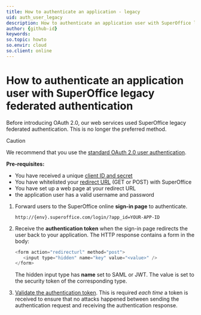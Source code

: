 ```yaml
---
title: How to authenticate an application - legacy
uid: auth_user_legacy
description: How to authenticate an application user with SuperOffice legacy federated authentication
author: {github-id}
keywords:
so.topic: howto
so.envir: cloud
so.client: online
---
```


# How to authenticate an application user with SuperOffice legacy federated authentication

Before introducing OAuth 2.0, our web services used SuperOffice legacy federated authentication. This is no longer the preferred method.

> [!CAUTION]
> We recommend that you use the [standard OAuth 2.0 user authentication][1].

**Pre-requisites:**

* You have received a unique [client ID and secret][2]
* You have whitelisted your [redirect URL][3] (GET or POST) with SuperOffice
* You have set up a web page at your redirect URL
* the application user has a valid username and password

1. Forward users to the SuperOffice online **sign-in page** to authenticate.

    `http://{env}.superoffice.com/login/?app_id=YOUR-APP-ID`

2. Receive the **authentication token** when the sign-in page redirects the user back to your application. The HTTP response contains a form in the body:

    ```csharp
    <form action="redirecturl" method="post">
       <input type="hidden" name="key" value="<value>" />
    </form>
    ```

    The hidden input type has **name** set to SAML or JWT. The value is set to the security token of the corresponding type.

3. [Validate the authentication token][4]. This is required *each time* a token is received to ensure that no attacks happened between sending the authentication request and receiving the authentication response.

<!-- Referenced links -->
[1]: auth-user.md
[2]: ../../../../superoffice-docs/docs/apps/terminology.md
[3]: ../../../../superoffice-docs/docs/apps/redirects/index.md
[4]: ../tokens/validate-security-tokens.md
